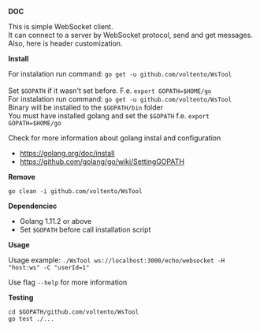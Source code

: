 **DOC**

This is simple WebSocket client.<br/>
It can connect to a server by WebSocket protocol, send and get messages.<br/>
Also, here is header customization.

**Install**

For instalation run command: `go get -u github.com/voltento/WsTool`<br/><br/>
Set `$GOPATH` if it wasn't set before. F.e. `export GOPATH=$HOME/go`  
For instalation run command: `go get -u github.com/voltento/WsTool`<br/>
Binary will be installed to the `$GOPATH/bin` folder<br/>
You must have installed golang and set the `$GOPATH` f.e. `export GOPATH=$HOME/go`

Check for more information about golang instal and configuration
- https://golang.org/doc/install 
- https://github.com/golang/go/wiki/SettingGOPATH

**Remove**

`go clean -i github.com/voltento/WsTool`

**Dependenciec**
- Golang 1.11.2 or above
- Set `$GOPATH` before call installation script

**Usage**

Usage example: `./WsTool ws://localhost:3000/echo/websocket -H "host:ws" -C "userId=1"`

Use flag `--help` for more information

**Testing**

`cd $GOPATH/github.com/voltento/WsTool`<br/>
`go test ./...`
